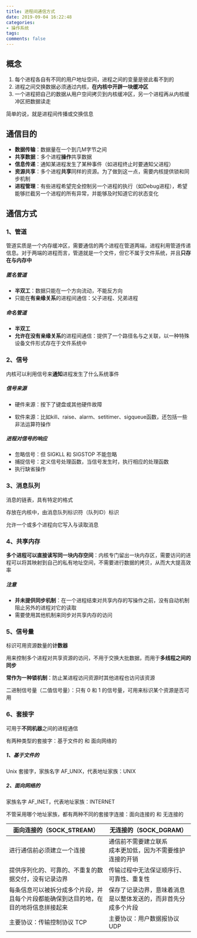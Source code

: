 ```yaml
---
title: 进程间通信方式
date: 2019-09-04 16:22:48
categories:
- 操作系统
tags:
comments: false
---
```


## 概念

1. 每个进程各自有不同的用户地址空间，进程之间的变量是彼此看不到的
2. 进程之间交换数据必须通过内核，**在内核中开辟一块缓冲区**
3. 一个进程把自己的数据从用户空间拷贝到内核缓冲区，另一个进程再从内核缓冲区把数据读走

简单的说，就是进程间传播或交换信息

<!-- more -->

## 通信目的

- **数据传输**：数据量在一个到几M字节之间
- **共享数据**：多个进程**操作**共享数据
- **信息传递**：通知某进程发生了某种事件（如进程终止时要通知父进程）
- **资源共享**：多个进程**共享**同样的资源。为了做到这一点，需要内核提供锁和同步机制
- **进程管理**：有些进程希望完全控制另一个进程的执行（如Debug进程），希望能够拦截另一个进程的所有异常，并能够及时知道它的状态变化



## 通信方式

### 1、管道

管道实质是一个内存缓冲区，需要通信的两个进程在管道两端，进程利用管道传递信息。对于两端的进程而言，管道就是一个文件，但它不属于文件系统，并且**只存在与内存中**

##### 匿名管道

- **半双工**：数据只能在一个方向流动，不能反方向
- 只能在**有亲缘关系**的进程间通信：父子进程、兄弟进程

##### 命名管道

- **半双工**
- **允许在没有亲缘关系**的进程间通信：提供了一个路径名与之关联，以一种特殊设备文件形式存在于文件系统中



### 2、信号

内核可以利用信号来**通知**进程发生了什么系统事件

##### 信号来源

- 硬件来源：按下了键盘或其他硬件故障

- 软件来源：比如kill、raise、alarm、setitimer、sigqueue函数，还包括一些非法运算符操作

##### 进程对信号的响应

- 忽略信号：但 SIGKLL 和 SIGSTOP 不能忽略
- 捕捉信号：定义信号处理函数，当信号发生时，执行相应的处理函数
- 执行缺省操作



### 3、消息队列

消息的链表，具有特定的格式

存放在内核中，由消息队列标识符（队列ID）标识

允许一个或多个进程向它写入与读取消息



### 4、共享内存

**多个进程可以直接读写同一块内存空间**：内核专门留出一块内存区，需要访问的进程可以将其映射到自己的私有地址空间，不需要进行数据的拷贝，从而大大提高效率

##### 注意

- **并未提供同步机制**：在一个进程结束对共享内存的写操作之前，没有自动机制阻止另外的进程对它的读取
- 需要使用其他机制来同步对共享内存的访问



### 5、信号量

标识可用资源数量的**计数器**

用来控制多个进程对共享资源的访问，不用于交换大批数据，而用于**多线程之间的同步**

**常作为一种锁机制**：防止某进程访问资源时其他进程也访问该资源

二进制信号量（二值信号量）：只有 0 和 1 的信号量，可用来标识某个资源是否可用



### 6、套接字

可用于**不同机器**之间的进程通信

有两种类型的套接字：基于文件的 和 面向网络的

##### 1、基于文件的

Unix 套接字，家族名字 AF_UNIX，代表地址家族：UNIX

##### 2、面向网络的

家族名字 AF_INET，代表地址家族：INTERNET



不管采用哪个地址家族，都有两种不同的套接字连接：面向连接的 和 无连接的

| 面向连接的（SOCK_STREAM）                                    | 无连接的（SOCK_DGRAM）                                       |
| ------------------------------------------------------------ | ------------------------------------------------------------ |
| 进行通信前必须建立一个连接                                   | 通信前不需要建立联系<br />成本更加低，因为不需要维护连接的开销 |
| 提供序列化的、可靠的、不重复的数据交付，没有记录边界         | 传输过程中无法保证顺序行、可靠性、重复性                     |
| 每条信息可以被拆分成多个片段，并且每个片段都能确保到达目的地，在目的地将信息拼接起来 | 保存了记录边界，意味着消息是以整体发送的，而非首先分成多个片段 |
| 主要协议：传输控制协议 TCP                                   | 主要协议：用户数据报协议 UDP                                 |